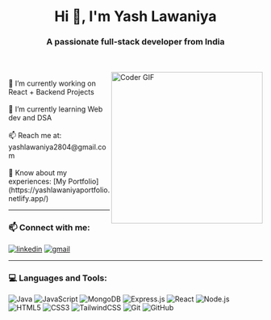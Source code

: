 <h1 align="center">Hi 👋, I'm Yash Lawaniya</h1>
<h3 align="center">A passionate full-stack developer from India</h3><br><br>
<img align="right" alt="Coder GIF" width="300" src="https://camo.githubusercontent.com/130ffc354b6ee3c8c9e506276e598bf4e19ea7950df203dacf6aeee4fc543a50/68747470733a2f2f616e616c7974696373696e6469616d61672e636f6d2f77702d636f6e74656e742f75706c6f6164732f323031382f31322f646576656c6f7065722d6472696262626c652e676966" />







<p align="left"> 
🔭 I’m currently working on React + Backend Projects<br><br>
🌱 I’m currently learning Web dev and DSA<br><br>
📫 Reach me at: yashlawaniya2804@gmail.com<br><br>
📄 Know about my experiences: [My Portfolio](https://yashlawaniyaportfolio.netlify.app/)<br>
</p>

---

### 📫 Connect with me:
<p align="left">
<a href="https://linkedin.com/in/yashlawaniyadev" target="blank"><img align="center" src="https://img.shields.io/badge/-LinkedIn-blue?logo=linkedin&style=flat" alt="linkedin" /></a>
<a href="mailto:yashlawaniya2804@gmail.com"><img align="center" src="https://img.shields.io/badge/-Gmail-D14836?logo=gmail&style=flat" alt="gmail" /></a>
</p>

---

### 💻 Languages and Tools:
<p align="left">
   <img src="https://img.shields.io/badge/Java-007396?style=for-the-badge&logo=java&logoColor=white" alt="Java" title="Java"/>
   <img src="https://img.shields.io/badge/JavaScript-F7DF1E?style=for-the-badge&logo=javascript&logoColor=black" alt="JavaScript" title="JavaScript"/>
   <img src="https://img.shields.io/badge/MongoDB-47A248?style=for-the-badge&logo=mongodb&logoColor=white" alt="MongoDB" title="MongoDB"/>
    <img src="https://img.shields.io/badge/Express.js-000000?style=for-the-badge&logo=express&logoColor=white" alt="Express.js" title="Express.js"/>
  <img src="https://img.shields.io/badge/React-61DAFB?style=for-the-badge&logo=react&logoColor=black" alt="React" title="React"/>
  <img src="https://img.shields.io/badge/Node.js-339933?style=for-the-badge&logo=node.js&logoColor=white" alt="Node.js" title="Node.js"/>
  <img src="https://img.shields.io/badge/HTML5-E34F26?style=for-the-badge&logo=html5&logoColor=white" alt="HTML5" title="HTML5"/>
  <img src="https://img.shields.io/badge/CSS3-1572B6?style=for-the-badge&logo=css3&logoColor=white" alt="CSS3" title="CSS3"/>
  <img src="https://img.shields.io/badge/TailwindCSS-06B6D4?style=for-the-badge&logo=tailwindcss&logoColor=white" alt="TailwindCSS" title="Tailwind CSS"/>  
  <img src="https://img.shields.io/badge/Git-F05032?style=for-the-badge&logo=git&logoColor=white" alt="Git" title="Git"/>  
  <img src="https://img.shields.io/badge/GitHub-181717?style=for-the-badge&logo=github&logoColor=white" alt="GitHub" title="GitHub"/>
</p>



